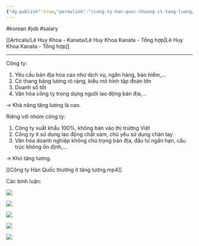 ```yaml
---
{"dg-publish":true,"permalink":"/cong-ty-han-quoc-thuong-it-tang-luong/","dgPassFrontmatter":true}
---
```


#korean #job #salary 

[[Articals/Lê Huy Khoa - Kanata/Lê Huy Khoa Kanata - Tổng hợp\|Lê Huy Khoa Kanata - Tổng hợp]]

---

Công ty:
1. Yêu cầu bản địa hóa cao như dịch vụ, ngân hàng, bảo hiểm,…
2. Có thang bảng lương rõ ràng, kiểu mô hình tập đoàn lớn
3. Doanh số tốt
4. Văn hóa công ty trọng dụng người lao động bản địa,...

→ Khả năng tăng lương là cao.

Riêng với nhóm công ty:
1. Công ty xuất khẩu 100%, không bán vào thị trường Việt
2. Công ty ít sử dụng lao động chất xám, chủ yếu sử dụng chân tay
3. Văn hóa doanh nghiệp không chú trọng bản địa, đầu tư ngắn hạn, cấu trúc không ổn định,…

→ Khó tăng lương.

[[Công ty Hàn Quốc thường ít tăng lương.mp4]]

Các bình luận:

![](https://i.imgur.com/uXGINzC.png)

![](https://i.imgur.com/9w5QqsA.png)

![](https://i.imgur.com/thXatWy.png)

![](https://i.imgur.com/Oc8QC4i.png)

![](https://i.imgur.com/dnjhAAv.png)

